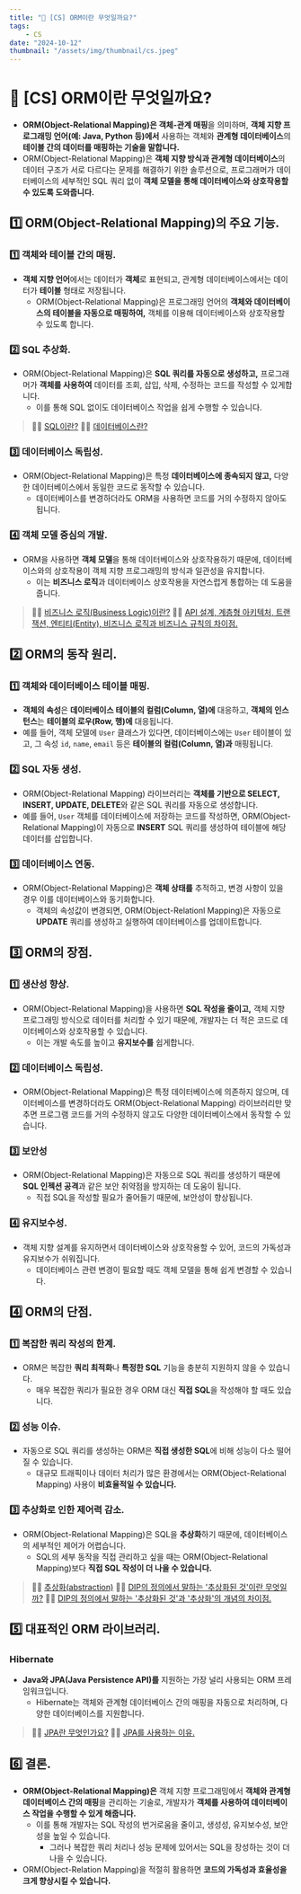 ```yaml
---
title: "💾 [CS] ORM이란 무엇일까요?"
tags:
    - CS
date: "2024-10-12"
thumbnail: "/assets/img/thumbnail/cs.jpeg"
---
```


# 💾 [CS] ORM이란 무엇일까요?
- **ORM(Object-Relational Mapping)은 객체-관계 매핑**을 의미하며, **객체 지향 프로그래밍 언어(예: Java, Python 등)에서** 사용하는 객체와 **관계형 데이터베이스**의 **테이블 간의 데이터를 매핑하는 기술을 말합니다.**
- ORM(Object-Relational Mapping)은 **객체 지향 방식과 관계형 데이터베이스**의 데이터 구조가 서로 다르다는 문제를 해결하기 위한 솔루션으로, 프로그래머가 데이터베이스의 세부적인 SQL 쿼리 없이 **객체 모델을 통해 데이터베이스와 상호작용할 수 있도록 도와줍니다.**

## 1️⃣ ORM(Object-Relational Mapping)의 주요 기능.

### 1️⃣ 객체와 테이블 간의 매핑.
- **객체 지향 언어**에서는 데이터가 **객체**로 표현되고, 관계형 데이터베이스에서는 데이터가 **테이블** 형태로 저장됩니다.
    - ORM(Object-Relational Mapping)은 프로그래밍 언어의 **객체와 데이터베이스의 테이블을 자동으로 매핑하여,** 객체를 이용해 데이터베이스와 상호작용할 수 있도록 합니다.

### 2️⃣ SQL 추상화.
- ORM(Object-Relational Mapping)은 **SQL 쿼리를 자동으로 생성하고,** 프로그래머가 **객체를 사용하여** 데이터를 조회, 삽입, 삭제, 수정하는 코드를 작성할 수 있게합니다.
    - 이를 통해 SQL 없이도 데이터베이스 작업을 쉽게 수행할 수 있습니다.

> 🙋‍♂️ [SQL이란?](https://www.devkobe24.com/CS/2024/2024-09-30-SQL.html)
> 🙋‍♂️ [데이터베이스란?](https://www.devkobe24.com/CS/2024/2024-09-29-Database.html)

### 3️⃣ 데이터베이스 독립성.
- ORM(Object-Relational Mapping)은 특정 **데이터베이스에 종속되지 않고,** 다양한 데이터베이스에서 동일한 코드로 동작할 수 있습니다.
    - 데이터베이스를 변경하더라도 ORM을 사용하면 코드를 거의 수정하지 않아도 됩니다.

### 4️⃣ 객체 모델 중심의 개발.
- ORM을 사용하면 **객체 모델**을 통해 데이터베이스와 상호작용하기 때문에, 데이터베이스와의 상호작용이 객체 지향 프로그래밍의 방식과 일관성을 유지합니다.
    - 이는 **비즈니스 로직**과 데이터베이스 상호작용을 자연스럽게 통합하는 데 도움을 줍니다.

> 🙋‍♂️ [비즈니스 로직(Business Logic)이란?](https://www.devkobe24.com/CS/2024/2024-09-02-Business-Logic.html)
> 🙋‍♂️ [API 설계, 계층형 아키텍처, 트랜잭션, 엔티티(Entity), 비즈니스 로직과 비즈니스 규칙의 차이점.](https://www.devkobe24.com/CS/2024/2024-09-26-APIdesign-LayeredArchitecture-Transaction-Entity-BusinessLogicAndRules.html)

## 2️⃣ ORM의 동작 원리.

### 1️⃣ 객체와 데이터베이스 테이블 매핑.
- **객체의 속성**은 **데이터베이스 테이블의 컬럼(Column, 열)에** 대응하고, **객체의 인스턴스**는 **테이블의 로우(Row, 행)에** 대응됩니다.
- 예를 들어, 객체 모델에 `User` 클래스가 있다면, 데이터베이스에는 `User` 테이블이 있고, 그 속성 `id`, `name`, `email` 등은 **테이블의 컬럼(Column, 열)과** 매핑됩니다.

### 2️⃣ SQL 자동 생성.
- ORM(Object-Relational Mapping) 라이브러리는 **객체를 기반으로 SELECT, INSERT, UPDATE, DELETE**와 같은 SQL 쿼리를 자동으로 생성합니다.
- 예를 들어, `User` 객체를 데이터베이스에 저장하는 코드를 작성하면, ORM(Object-Relational Mapping)이 자동으로 **INSERT** SQL 쿼리를 생성하여 테이블에 해당 데이터를 삽입합니다.

### 3️⃣ 데이터베이스 연동.
- ORM(Object-Relational Mapping)은 **객체 상태를** 추적하고, 변경 사항이 있을 경우 이를 데이터베이스와 동기화합니다.
    - 객체의 속성값이 변경되면, ORM(Object-Relationl Mapping)은 자동으로 **UPDATE** 쿼리를 생성하고 실행하여 데이터베이스를 업데이트합니다.

## 3️⃣ ORM의 장점.

### 1️⃣ 생산성 향상.
- ORM(Object-Relational Mapping)을 사용하면 **SQL 작성을 줄이고,** 객체 지향 프로그래밍 방식으로 데이터를 처리할 수 있기 때문에, 개발자는 더 적은 코드로 데이터베이스와 상호작용할 수 있습니다.
    - 이는 개발 속도를 높이고 **유지보수를** 쉽게합니다.

### 2️⃣ 데이터베이스 독립성.
- ORM(Object-Relational Mapping)은 특정 데이터베이스에 의존하지 않으며, 데이터베이스를 변경하더라도 ORM(Object-Relational Mapping) 라이브러리만 맞추면 프로그램 코드를 거의 수정하지 않고도 다양한 데이터베이스에서 동작할 수 있습니다.

### 3️⃣ 보안성
- ORM(Object-Relational Mapping)은 자동으로 SQL 쿼리를 생성하기 때문에 **SQL 인젝션 공격**과 같은 보안 취약점을 방지하는 데 도움이 됩니다.
    - 직접 SQL을 작성할 필요가 줄어들기 때문에, 보안성이 향상됩니다.

### 4️⃣ 유지보수성.
- 객체 지향 설계를 유지하면서 데이터베이스와 상호작용할 수 있어, 코드의 가독성과 유지보수가 쉬워집니다.
    - 데이터베이스 관련 변경이 필요할 때도 객체 모델을 통해 쉽게 변경할 수 있습니다.

## 4️⃣ ORM의 단점.

### 1️⃣ 복잡한 쿼리 작성의 한계.
- ORM은 복잡한 **쿼리 최적화**나 **특정한 SQL** 기능을 충분히 지원하지 않을 수 있습니다.
    - 매우 복잡한 쿼리가 필요한 경우 ORM 대신 **직접 SQL**을 작성해야 할 때도 있습니다.

### 2️⃣ 성능 이슈.
- 자동으로 SQL 쿼리를 생성하는 ORM은 **직접 생성한 SQL**에 비해 성능이 다소 떨어질 수 있습니다.
    - 대규모 트래픽이나 데이터 처리가 많은 환경에서는 ORM(Object-Relational Mapping) 사용이 **비효율적일 수 있습니다.**

### 3️⃣ 추상화로 인한 제어력 감소.
- ORM(Object-Relational Mapping)은 SQL을 **추상화**하기 때문에, 데이터베이스의 세부적인 제어가 어렵습니다.
    - SQL의 세부 동작을 직접 관리하고 싶을 때는 ORM(Object-Relational Mapping)보다 **직접 SQL 작성이 더 나을 수 있습니다.**

> 🙋‍♂️ [추상화(abstraction)](https://www.devkobe24.com/CS/2024/2024-08-31-Abstraction.html)
> 🙋‍♂️ [DIP의 정의에서 말하는 '추상화된 것'이란 무엇일까?](https://www.devkobe24.com/CS/2024/2024-10-07-what-is-the-abstracted-thing-mentioned-in-the-definition-of-DIP.html)
> 🙋‍♂️ [DIP의 정의에서 말하는 '추상화된 것'과 '추상화'의 개념의 차이점.](https://www.devkobe24.com/CS/2024/2024-10-07-diff-btw-abstracted-thing-and-abstraction.html)

## 5️⃣ 대표적인 ORM 라이브러리.

### Hibernate
- **Java와 JPA(Java Persistence API)를** 지원하는 가장 널리 사용되는 ORM 프레임워크입니다.
    - Hibernate는 객체와 관계형 데이터베이스 간의 매핑을 자동으로 처리하며, 다양한 데이터베이스를 지원합니다.

> 🙋‍♂️ [JPA란 무엇인가요?](https://www.devkobe24.com/Spring/2024-10-08-what-is-the-jpa.html)
> 🙋‍♂️ [JPA를 사용하는 이유.](https://www.devkobe24.com/Spring/2024-10-08-why-use-jpa.html)

## 6️⃣ 결론.
- **ORM(Object-Relational Mapping)은** 객체 지향 프로그래밍에서 **객체와 관계형 데이터베이스 간의 매핑**을 관리하는 기술로, 개발자가 **객체를 사용하여 데이터베이스 작업을 수행할 수 있게 해줍니다.**
    - 이를 통해 개발자는 SQL 작성의 번거로움을 줄이고, 생성성, 유지보수성, 보안성을 높일 수 있습니다.
        - 그러나 복잡한 쿼리 처리나 성능 문제에 있어서는 SQL을 장성하는 것이 더 나을 수 있습니다.
- ORM(Object-Relation Mapping)을 적절히 활용하면 **코드의 가독성과 효율성을 크게 향상시킬 수 있습니다.**
